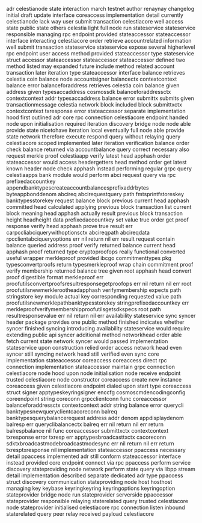 adr celestianode state interaction march testnet author renaynay changelog initial draft update interface coreaccess implementation detail currently celestianode lack way user submit transaction celestiacore well access state public state others celestia light full node run stateservice stateservice responsible managing rpc endpoint provided stateaccessor stateaccessor interface interacting celestiacore order retrieve accountrelated information well submit transaction stateservice stateservice expose several higherlevel rpc endpoint user access method provided stateaccessor type stateservice struct accessor stateaccessor stateaccessor stateaccessor defined two method listed may expanded future include method related account transaction later iteration type stateaccessor interface balance retrieves celestia coin balance node accountsigner balancectx contextcontext balance error balanceforaddress retrieves celestia coin balance given address given typesaccaddress cosmossdk balanceforaddressctx contextcontext addr typesaccaddress balance error submittx submits given transactionmessage celestia network block included block submittxctx contextcontext txresponse error stateaccessor separate implementation hood first outlined adr core rpc connection celestiacore endpoint handed node upon initialisation required iteration discovery bridge node node able provide state nicetohave iteration local eventually full node able provide state network therefore execute respond query without relaying query celestiacore scoped implemented later iteration verification balance order check balance returned via accountbalance query correct necessary also request merkle proof celestiaapp verify latest head apphash order stateaccessor would access headergetters head method order get latest known header node check apphash instead performing regular grpc query celestiaapps bank module would perform abci request query via rpc prefixedaccountkey appendbanktypescreateaccountbalancesprefixaddrbytes byteappbonddenom abcireq abcirequestquery path fmtsprintfstoreskey banktypesstorekey request balance block previous current head apphash committed head calculated applying previous block transaction list current block meaning head apphash actually result previous block transaction height headheight data prefixedaccountkey set value true order get proof response verify head apphash prove true result err carpccliabciquerywithoptionsctx abcireqpath abcireqdata rpcclientabciqueryoptions err nil return nil err result request contain balance queried address proof verify returned balance current head apphash proof returned type cryptoproofops really functional converted useful wrapper merkleproof provided ibcgo commitmenttypes pkg typesconvertproofs return typesmerkleproof wrap chain commitment proof verify membership returned balance tree given root apphash head convert proof digestible format merkleproof err proofutilsconvertproofsresultresponsegetproofops err nil return nil err root proofutilsnewmerklerootheadapphash verifymembership expects path stringstore key module actual key corresponding requested value path proofutilsnewmerklepathbanktypesstorekey stringprefixedaccountkey err merkleproofverifymembershipproofutilsgetsdkspecs root path resultresponsevalue err nil return nil err availability stateservice sync syncer header package provides one public method finished indicates whether syncer finished syncing introducing availability stateservice would require extending public api syncer additional method networkhead order able fetch current state network syncer would passed implementation stateservice upon construction relied order access network head even syncer still syncing network head still verified even sync core implementation stateaccessor coreaccess coreaccess direct rpc connection implementation stateaccessor maintain grpc connection celestiacore node hood upon node initialisation node receive endpoint trusted celestiacore node constructor coreaccess create new instance coreaccess given celestiacore endpoint dialed upon start type coreaccess struct signer apptypeskeyringsigner enccfg cosmoscmdencodingconfig coreendpoint string coreconn grpcclientconn func coreaccessor balanceforaddressctx contextcontext addr string balance error querycli banktypesnewqueryclientcacoreconn balreq banktypesquerybalancerequest address addr denom appdisplaydenom balresp err queryclibalancectx balreq err nil return nil err return balrespbalance nil func coreaccessor submittxctx contextcontext txresponse error txresp err apptypesbroadcasttxctx cacoreconn sdktxbroadcastmodebroadcastmodesync err nil return nil err return txresptxresponse nil implementation stateaccessor ppaccess necessary detail ppaccess implemented adr still conform stateaccessor interface instead provided core endpoint connect via rpc ppaccess perform service discovery stateproviding node network perform state query via libpp stream detail implementation described separate dedicated adr type ppaccess struct discovery communication stateproviding node host hosthost managing key keybase keyringkeyring keyringoptions keyringoption stateprovider bridge node run stateprovider serverside ppaccessor stateprovider responsible relaying staterelated query trusted celestiacore node stateprovider initialised celestiacore rpc connection listen inbound staterelated query peer relay received payload celestiacore